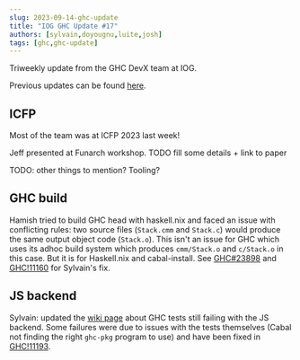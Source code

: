 ```yaml
---
slug: 2023-09-14-ghc-update
title: "IOG GHC Update #17"
authors: [sylvain,doyougnu,luite,josh]
tags: [ghc,ghc-update]
---
```


Triweekly update from the GHC DevX team at IOG.

<!-- truncate -->

Previous updates can be found [here](https://engineering.iog.io/tags/ghc-update).

## ICFP

Most of the team was at ICFP 2023 last week!

Jeff presented at Funarch workshop. TODO fill some details + link to paper

TODO: other things to mention? Tooling?

## GHC build

Hamish tried to build GHC head with haskell.nix and faced an issue with conflicting rules: two source files (`Stack.cmm` and `Stack.c`) would produce the same output object code (`Stack.o`).
This isn't an issue for GHC which uses its adhoc build system which produces `cmm/Stack.o` and `c/Stack.o` in this case. But it is for Haskell.nix and cabal-install.
See [GHC#23898](https://gitlab.haskell.org/ghc/ghc/-/issues/23898) and [GHC!11160](https://gitlab.haskell.org/ghc/ghc/-/merge_requests/11160) for Sylvain's fix.

## JS backend

Sylvain: updated the [wiki
page](https://gitlab.haskell.org/ghc/ghc/-/wikis/javascript-backend/bug_triage)
about GHC tests still failing with the JS backend. Some failures were due to
issues with the tests themselves (Cabal not finding the right `ghc-pkg` program
to use) and have been fixed in
[GHC!11193](https://gitlab.haskell.org/ghc/ghc/-/merge_requests/11193).
